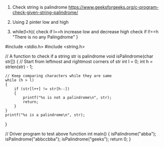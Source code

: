 1. Check string is palindrome https://www.geeksforgeeks.org/c-program-check-given-string-palindrome/

1. Using 2 pinter low and high
2. while(l<h){
    check if l==h
        increase low and decrease high
    check if l!==h
        "There is no any Palingdrome"
}

#include <stdio.h>
#include <string.h>

// A function to check if a string str is palindrome
void isPalindrome(char str[])
{
	// Start from leftmost and rightmost corners of str
	int l = 0;
	int h = strlen(str) - 1;

	// Keep comparing characters while they are same
	while (h > l)
	{
		if (str[l++] != str[h--])
		{
			printf("%s is not a palindrome\n", str);
			return;
		}
	}
	printf("%s is a palindrome\n", str);
}

// Driver program to test above function
int main()
{
	isPalindrome("abba");
	isPalindrome("abbccbba");
	isPalindrome("geeks");
	return 0;
}

